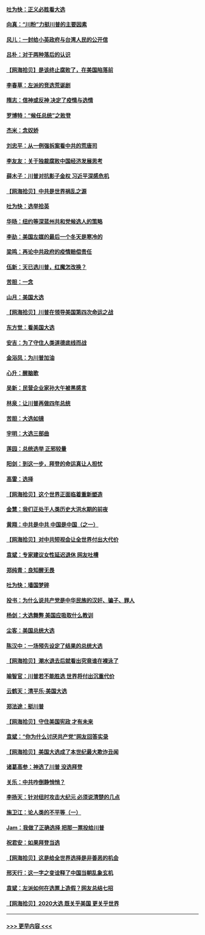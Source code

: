 #### [吐为快：正义必胜看大选](../pages/nsc993/n12561967.md?t=11200751) 
#### [向真：“川粉”力挺川普的主要因素](../pages/nsc993/n12560774.md?t=11200751) 
#### [风儿：一封给小英政府与台湾人民的公开信](../pages/nsc993/n12560581.md?t=11200751) 
#### [吕朴：对于两种落后的认识](../pages/nsc993/n12560492.md?t=11200751) 
#### [【网海拾贝】是该终止腐败了，在美国陷落前](../pages/nsc993/n12559936.md?t=11200751) 
#### [李春草：左派的竞选荒诞剧](../pages/nsc993/n12558380.md?t=11200751) 
#### [隋志：信神或反神 决定了疫情与选情](../pages/nsc993/n12558255.md?t=11200751) 
#### [罗博特：“候任总统”之败登](../pages/nsc993/n12558189.md?t=11200751) 
#### [杰米：念奴娇](../pages/nsc993/n12558174.md?t=11200751) 
#### [刘忠平：从一例强拆案看中共的荒唐司](../pages/nsc993/n12558036.md?t=11200751) 
#### [李友友：关于独裁腐败中国经济发展思考](../pages/nsc993/n12558004.md?t=11200751) 
#### [薛木子：川普对抗影子金权 习近平深感危机](../pages/nsc993/n12557342.md?t=11200751) 
#### [【网海拾贝】中共是世界祸乱之源](../pages/nsc993/n12555353.md?t=11200751) 
#### [吐为快：选举拾英](../pages/nsc993/n12555041.md?t=11200751) 
#### [华旸：纽约等深蓝州共和党候选人的策略](../pages/nsc993/n12554309.md?t=11200751) 
#### [李劼：美国左媒的最后一个冬天是寒冷的](../pages/nsc993/n12552947.md?t=11200751) 
#### [梁鸣：再论中共政府的疫情赔偿责任](../pages/nsc993/n12553012.md?t=11200751) 
#### [伍新：天已选川普，红魔怎改换？](../pages/nsc993/n12552970.md?t=11200751) 
#### [苦胆：一念](../pages/nsc993/n12552957.md?t=11200751) 
#### [山月：美国大选](../pages/nsc993/n12552446.md?t=11200751) 
#### [【网海拾贝】川普在领导美国第四次命运之战](../pages/nsc993/n12551973.md?t=11200751) 
#### [东方觉：看美国大选](../pages/nsc993/n12551647.md?t=11200751) 
#### [安吉：为了守住人类道德底线而战](../pages/nsc993/n12551111.md?t=11200751) 
#### [金浴凤：为川普加油](../pages/nsc993/n12551085.md?t=11200751) 
#### [心升：醒脑歌](../pages/nsc993/n12550984.md?t=11200751) 
#### [吴新：民营企业家孙大午被黑感言](../pages/nsc993/n12550656.md?t=11200751) 
#### [林泉：让川普再做四年总统](../pages/nsc993/n12550640.md?t=11200751) 
#### [苦胆：大选如镜](../pages/nsc993/n12550630.md?t=11200751) 
#### [宇明：大选三部曲](../pages/nsc993/n12550603.md?t=11200751) 
#### [莲园：总统选举 正邪较量](../pages/nsc993/n12550594.md?t=11200751) 
#### [阳剑：到这一步，拜登的命运真让人担忧](../pages/nsc993/n12549093.md?t=11200751) 
#### [高雷：选择](../pages/nsc993/n12549087.md?t=11200751) 
#### [【网海拾贝】这个世界正面临着重新塑造](../pages/nsc993/n12548326.md?t=11200751) 
#### [金慧：我们正处于人类历史大洪水期的前夜](../pages/nsc993/n12547914.md?t=11200751) 
#### [黄翔：中共是中共 中国是中国（之一）](../pages/nsc993/n12547576.md?t=11200751) 
#### [【网海拾贝】对中共短视会让全世界付出大代价](../pages/nsc993/n12546043.md?t=11200751) 
#### [袁斌：专家建议女性延迟退休 网友吐槽](../pages/nsc993/n12545424.md?t=11200751) 
#### [郑纯青：良知醒无畏](../pages/nsc993/n12545394.md?t=11200751) 
#### [吐为快：墙国梦碎](../pages/nsc993/n12545309.md?t=11200751) 
#### [投书：为什么说共产党是中华民族的汉奸、骗子、罪人](../pages/nsc993/n12545089.md?t=11200751) 
#### [杨剑：大选舞弊 美国应吸取什么教训](../pages/nsc993/n12543937.md?t=11200751) 
#### [尘客：美国总统大选](../pages/nsc993/n12543828.md?t=11200751) 
#### [陈汉中：一场预先设定了结果的总统大选](../pages/nsc993/n12543564.md?t=11200751) 
#### [【网海拾贝】潮水退去后就看出究竟谁在裸泳了](../pages/nsc993/n12543321.md?t=11200751) 
#### [喻智官：川普若不能胜选 世界将付出沉重代价](../pages/nsc993/n12541352.md?t=11200751) 
#### [云鹤天：清平乐‧美国大选](../pages/nsc993/n12540916.md?t=11200751) 
#### [郑法途：挺川普](../pages/nsc993/n12540898.md?t=11200751) 
#### [【网海拾贝】守住美国宪政 才有未来](../pages/nsc993/n12540423.md?t=11200751) 
#### [袁斌：“你为什么讨厌共产党”网友回答实录](../pages/nsc993/n12540208.md?t=11200751) 
#### [【网海拾贝】美国大选成了本世纪最大欺诈丑闻](../pages/nsc993/n12538029.md?t=11200751) 
#### [诸葛高参：神选了川普 没选拜登](../pages/nsc993/n12537664.md?t=11200751) 
#### [关乐：中共咋倒静悄悄？](../pages/nsc993/n12537615.md?t=11200751) 
#### [李扬天：针对纽时攻击大纪元 必须说清楚的几点](../pages/nsc993/n12536001.md?t=11200751) 
#### [施卫江：论人类的不平等（一）](../pages/nsc993/n12535700.md?t=11200751) 
#### [Jam：我做了正确选择 把那一票投给川普](../pages/nsc993/n12535743.md?t=11200751) 
#### [祝君安：如果拜登当选](../pages/nsc993/n12535726.md?t=11200751) 
#### [【网海拾贝】这是给全世界选择是非善恶的机会](../pages/nsc993/n12535061.md?t=11200751) 
#### [邢天行：这一字之变诠释了中国当朝乱象玄机](../pages/nsc993/n12533446.md?t=11200751) 
#### [袁斌：左派如何在选票上造假？网友总结七招](../pages/nsc993/n12533180.md?t=11200751) 
#### [【网海拾贝】2020大选 既关乎美国 更关乎世界](../pages/nsc993/n12533161.md?t=11200751) 

----
#### [ >>> 更早内容 <<< ](../indexes/nsc993-earlier.md)
